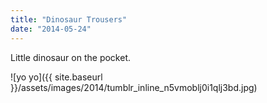 ```yaml
---
title: "Dinosaur Trousers"
date: "2014-05-24"
---
```


Little dinosaur on the pocket.

![yo yo]({{ site.baseurl }}/assets/images/2014/tumblr_inline_n5vmoblj0i1qlj3bd.jpg)
